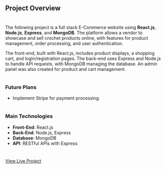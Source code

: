 ## Project Overview
#
The following project is a full stack E-Commerce website using **React.js**, **Node.js**, **Express**, and **MongoDB**. The platform allows a vendor to showcase and sell crochet products online, with features for product management, order processing, and user authentication.

The front-end, built with React.js, includes product displays, a shopping cart, and login/registration pages. The back-end uses Express and Node.js to handle API requests, with MongoDB managing the database. An admin panel was also created for product and cart management.
#
### Future Plans
- Implement Stripe for payment processing.
#
### Main Technologies
- **Front-End**: React.js
- **Back-End**: Node.js, Express
- **Database**: MongoDB
- **API**: RESTful APIs with Express
#

[View Live Project](https://e-commerce-project-frontend-ehmd.onrender.com)
